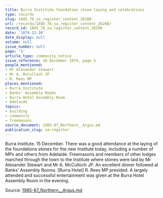 ```yaml
---
title: Burra Institute foundation stone laying and celebrations
type: records
slug: 1845_76_sa_register_content_26208
url: /records/1845_76_sa_register_content_26208/
record_id: 1845_76_sa_register_content_26208
date: '1874-12-16'
date_display: null
volume: null
issue_number: null
page: '5'
article_type: community_notice
issue_reference: 16 December 1874, page 5
people_mentioned:
- Mr Alexander Stewart
- Mr A. McCulloch JP
- R. Rees MP
places_mentioned:
- Burra Institute
- Banks’ Assembly Rooms
- Burra Hotel Assembly Room
- Adelaide
topics:
- building
- community
- freemasons
source_document: 1985-87_Northern__Argus.md
publication_slug: sa-register
---
```


Burra Institute.  15 December.  There was a good attendance at the laying of the foundations stones for the new Institute today, including a number of MPs and others from Adelaide.  Freemasons and members of other lodges marched through the town to the Institute where stones were laid by Mr Alexander Stewart and Mr A. McCulloch JP.  An excellent dinner followed at Banks’ Assembly Rooms.  [Burra Hotel]  R. Rees MP presided.  A largely attended and successful entertainment was given at the Burra Hotel Assembly Room in the evening.

Source: [1985-87_Northern__Argus.md](/downloads/markdown/1985-87_Northern__Argus.md)

